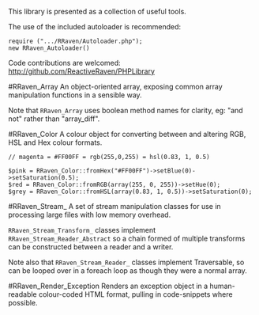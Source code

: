 This library is presented as a collection of useful tools.


The use of the included autoloader is recommended:

    require (".../RRaven/Autoloader.php");
    new RRaven_Autoloader()


Code contributions are welcomed:
http://github.com/ReactiveRaven/PHPLibrary

#RRaven\_Array
An object-oriented array, exposing common array manipulation functions in a sensible way.

Note that `RRaven_Array` uses boolean method names for clarity, eg: "and not" rather than "array_diff".

#RRaven\_Color
A colour object for converting between and altering RGB, HSL and Hex colour formats.

    // magenta = #FF00FF = rgb(255,0,255) = hsl(0.83, 1, 0.5)
    
    $pink = RRaven_Color::fromHex("#FF00FF")->setBlue(0)->setSaturation(0.5);
    $red = RRaven_Color::fromRGB(array(255, 0, 255))->setHue(0);
    $grey = RRaven_Color::fromHSL(array(0.83, 1, 0.5))->setSaturation(0);

#RRaven\_Stream\_
A set of stream manipulation classes for use in processing large files with low memory overhead.

`RRaven_Stream_Transform_` classes implement `RRaven_Stream_Reader_Abstract` so a chain formed of multiple transforms 
can be constructed between a reader and a writer.

Note also that `RRaven_Stream_Reader_` classes implement Traversable, so can be looped over in a foreach loop as 
though they were a normal array.

#RRaven\_Render\_Exception
Renders an exception object in a human-readable colour-coded HTML format, pulling in code-snippets where possible.